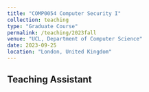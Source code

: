 ```yaml
---
title: "COMP0054 Computer Security I"
collection: teaching
type: "Graduate Course"
permalink: /teaching/2023fall
venue: "UCL, Department of Computer Science"
date: 2023-09-25
location: "London, United Kingdom"
---
```


Teaching Assistant
------
